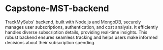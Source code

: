 # Capstone-MST-backend
TrackMySubs' backend, built with Node.js and MongoDB, securely manages user subscriptions, authentication, and cost analysis. It efficiently handles diverse subscription details, providing real-time insights. This robust backend ensures seamless tracking and helps users make informed decisions about their subscription spending.
